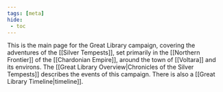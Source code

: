 ```yaml
---
tags: [meta]
hide:
 - toc
---
```


This is the main page for the Great Library campaign, covering the adventures of the [[Silver Tempests]], set primarily in the [[Northern Frontier]] of the [[Chardonian Empire]], around the town of [[Voltara]] and its environs. The [[Great Library Overview|Chronicles of the Silver Tempests]] describes the events of this campaign. There is also a [[Great Library Timeline|timeline]]. 

